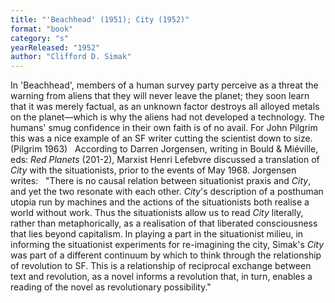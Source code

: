 ```yaml
---
title: "'Beachhead' (1951); City (1952)"
format: "book"
category: "s"
yearReleased: "1952"
author: "Clifford D. Simak"
---
```

In 'Beachhead', members of a human survey party perceive as a threat the  warning from aliens that they will never leave the planet; they soon learn that  it was merely factual, as an unknown factor destroys all alloyed metals on the  planet—which is why the aliens had not developed a technology. The humans' smug  confidence in their own faith is of no avail. For John Pilgrim this was a nice example of an SF writer  cutting the scientist down to size. (Pilgrim 1963)
 
According to Darren Jorgensen, writing  in Bould & Miéville, eds: _Red Planets_ (201-2), Marxist Henri Lefebvre  discussed a translation of _City_ with the situationists, prior to the  events of May 1968. Jorgensen writes:
 
"There is no causal relation between situationist praxis  and _City_, and yet the two resonate with each other. _City_'s  description of a posthuman utopia run by machines and the actions of the  situationists both realise a world without work. Thus the situationists allow us  to read _City_ literally, rather than metaphorically, as a realisation of  that liberated consciousness that lies beyond capitalism. In playing a part in  the situationist milieu, in informing the situationist experiments for  re-imagining the city, Simak's _City_ was part of a different continuum by  which to think through the relationship of revolution to SF. This is a  relationship of reciprocal exchange between text and revolution, as a novel  informs a revolution that, in turn, enables a reading of the novel as  revolutionary possibility."
